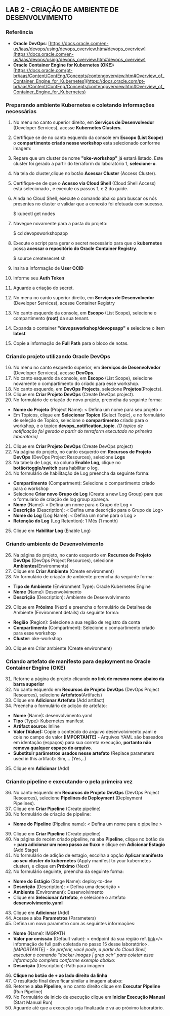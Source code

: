 ﻿## LAB 2 - CRIAÇÃO DE AMBIENTE DE DESENVOLVIMENTO
### Referência

- **Oracle DevOps**: [https://docs.oracle.com/en-us/iaas/devops/using/devops_overview.htm#devops_overview](https://docs.oracle.com/en-us/iaas/devops/using/devops_overview.htm#devops_overview)
- **Oracle Container Engine for Kubernetes (OKE):** [https://docs.oracle.com/pt-br/iaas/Content/ContEng/Concepts/contengoverview.htm#Overview_of_Container_Engine_for_Kubernetes](https://docs.oracle.com/pt-br/iaas/Content/ContEng/Concepts/contengoverview.htm#Overview_of_Container_Engine_for_Kubernetes)

### Preparando ambiente Kubernetes e coletando informações necessárias
1. No menu no canto superior direito, em **Serviços de Desenvolvedor** (Developer Services), acesse **Kubernetes Clusters**.
2. Certifique se de no canto esquerdo da console em **Escopo (List Scope)** o **compartimento criado nesse workshop** esta selecionado conforme imagem:
3. Repare que um cluster de nome **"oke-workshop"** já estará listado. Este cluster foi gerado a partir do terraform do laboratório 1, **selecione-o**.
4. Na tela do cluster,clique no botão **Acessar Cluster** (Access Cluster).
5. Certifique-se de que o **Acesso via Cloud Shell** (Cloud Shell Access) está selecionado , e execute os passos 1, e 2 do guide.
6. Ainda no Cloud Shell, execute o comando abaixo para buscar os nós presentes no cluster e validar que a conexão foi efetuada com sucesso.

    $ kubectl get nodes

7. Navegue novamente para a pasta do projeto:

    $ cd devopsworkshopapp
    
8. Execute o script para gerar o secret necessário para que o **kubernetes** possa **acessar o repositório do Oracle Container Registry**.

    $ source createsecret.sh

9. Insira a informação de **User OCID**
10. Informe seu **Auth Token**
11. Aguarde a criação do secret.
12. No menu no canto superior direito, em **Serviços de Desenvolvedor** (Developer Services), acesse Container Registry
13. No canto esquerdo da console, em **Escopo** (List Scope), selecione o compartimento **(root)** da sua tenant.
14. Expanda o container **"devopsworkshop/devopsapp"** e selecione o item **latest**
15. Copie a informação de **Full Path** para o bloco de notas.

### Criando projeto utilizando Oracle DevOps
16. No menu no canto esquerdo superior, em **Serviços de Desenvolvedor** (Developer Services), acesse **DevOps**.
17. No canto esquerdo da console, em **Escopo** (List Scope), selecione novamente o compartimento do criado para esse workshop.
18. No canto esquerdo, em **DevOps Projects**, selecione **Projetos**(Projects).
19. Clique em **Criar Projeto DevOps** (Create DevOps project).
20. No formulário de criação de novo projeto, preencha da seguinte forma:
 - **Nome do Projeto** (Project Name): < Defina um nome para seu projeto >
 - Em Topicos, clique em **Selecionar Topico** (Select Topic), e no formulário de seleção de Topico, selecione o **compartimento** criado para o workshop, e o topico **devops_notification_topic**. *(O topico de notificação foi gerado a partir do terraform executado no primeiro laboratório)*
21. Clique em **Criar Projeto DevOps** (Create DevOps project)
22.  Na página do projeto, no canto esquerdo em **Recursos de Projeto DevOps** (DevOps Project Resources), selecione **Logs**
23. Na tabela de Logs, na coluna **Enable Log**, clique no **botão/toggle/switch** para habilitar o log.
24. No formulário de habilitação de Log preencha da seguinte forma:
- **Compartimento** (Compartment): Selecione o compartimento criado para o workshop
- Selecione **Criar novo Grupo de Log** (Create a new Log Group) para que o formulário de criação de log group apareça.
- **Nome** (Name): < Defina um nome para o Grupo de Log >
- **Descrição** (Description): < Defina uma descrição para o Grupo de Log>
- **Nome do Log** (Log Name): < Defina um nome para o Log >
- **Retenção do Log** (Log Retention): 1 Mês (1 month)
25. Clique em **Habilitar Log** (Enable Log)
### Criando ambiente de Desenvolvimento
26. Na página do projeto, no canto esquerdo em **Recursos de Projeto DevOps** (DevOps Project Resources), selecione **Ambientes**(Environments)
27. Clique em **Criar Ambiente** (Create environment)
28.  No formulário de criação de ambiente preencha da seguinte forma:
- **Tipo de Ambiente** (Environment Type): Oracle Kubernetes Engine
- **Nome** (Name): Desenvolvimento
- **Descrição** (Description): Ambiente de Desenvolvimento
29. Clique em **Próximo** (Next) e preencha o formulário de Detalhes de Ambiente (Environment details) da seguinte forma:
- **Região** (Region): Selecione a sua região de registro da conta
- **Compartimento** (Compartment): Selecione o compartimento criado para esse workshop
- **Cluster**: oke-workshop
30. Clique em Criar ambiente (Create environment)
### Criando artefato de manifesto para deployment no Oracle Container Engine (OKE)
31. Retorne a página do projeto clicando **no link de mesmo nome abaixo da barra superior**
32. No canto esquerdo em **Recursos de Projeto DevOps** (DevOps Project Resources), selecione **Artefatos**(Artifacts)
33. Clique em **Adicionar Artefato** (Add artifact)
34. Preencha o formulário de adição de artefato:
- **Nome** (Name): desenvolvimento.yaml
- **Tipo** (Type): Kubernetes manifest
- **Artifact source:** Inline
- **Valor (Value):** Copie o conteúdo do arquivo desenvolvimento.yaml e cole no campo de valor **[IMPORTANTE]** - Arquivos YAML são baseados em identação (espaços) para sua correta execução, **portanto não remova qualquer espaço do arquivo**.
- **Substituir parâmetros usados nesse artefato** (Replace parameters used in this artifact): Sim,... (Yes,..)
35. Clique em **Adicionar** (Add)
### Criando pipeline e executando-o pela primeira vez

36. No canto esquerdo em **Recursos de Projeto DevOps** (DevOps Project Resources), selecione **Pipelines de Deployment** (Deployment Pipelines).
37. Clique em **Criar Pipeline** (Create pipeline)
38. No formulário de criação de pipeline:
- **Nome do Pipeline** (Pipeline name): < Defina um nome para o pipeline >
39. Clique em **Criar Pipeline** (Create pipeline)
40. Na página do recém criado pipeline, na aba **Pipeline**, clique no botão de **+ para adicionar um novo passo ao fluxo** e clique em **Adicionar Estagio** (Add Stage)
41. No formulário de adição de estagio, escolha a opção **Aplicar manifesto ao seu cluster do kubernetes** (Apply manifest to your kubernetes cluster), e clique em **Próximo** (Next)
42. No formulário seguinte, preencha da seguinte forma:
- **Nome do Estágio** (Stage Name): deploy-to-dev
- **Descrição** (Description): < Defina uma descrição >
- **Ambiente** (Environment): Desenvolvimento
- Clique em **Selecionar Artefato**, e selecione o artefato **desenvolvimento.yaml**
43. Clique em **Adicionar** (Add)
44. Acesse a aba **Parametros** (Parameters)
45. Defina um novo parametro com as seguintes informações:
- **Nome** (Name): IMGPATH
- **Valor por omissão** (Default value): < endpoint da sua região ref. [link](https://docs.oracle.com/pt-br/iaas/Content/Registry/Concepts/registryprerequisites.htm)>/< informação de full path coletada no passo 15 desse laboratório>.
*[IMPORTANTE] - Se preferir, você pode, a partir do Cloud Shell, executar o comando "docker images | grep ocir"  para coletar essa informação completa conforme exemplo abaixo:*
- **Descrição** (Description): Path para imagem
46. **Clique no botão de + ao lado direito da linha**
47. O resultado final deve ficar similar a imagem abaixo:
48. Retorne a **aba Pipeline**, e no canto direito clique em **Executar Pipeline** (Run Pipeline)
49. No Formulário de inicio de execução clique em **Iniciar Execução Manual** (Start Manual Run)
50. Aguarde até que a execução seja finalizada e vá ao próximo laboratório.

